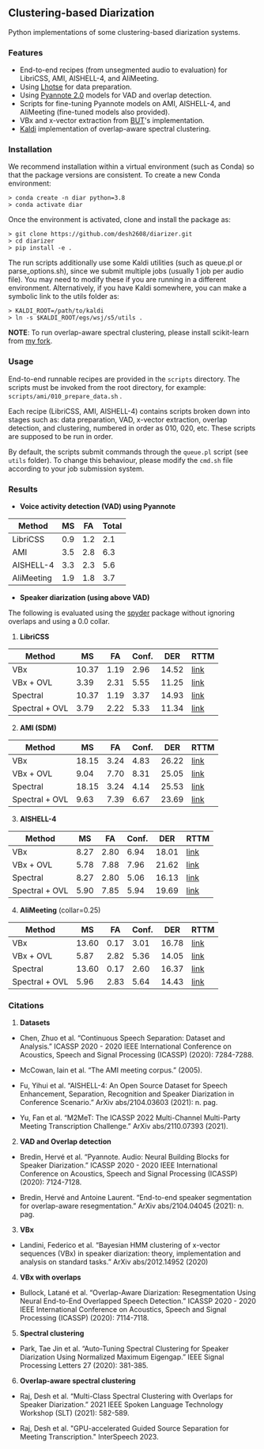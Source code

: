 ## Clustering-based Diarization

Python implementations of some clustering-based diarization systems.

### Features

* End-to-end recipes (from unsegmented audio to evaluation) for LibriCSS, AMI, AISHELL-4, and AliMeeting.
* Using [Lhotse](https://github.com/lhotse-speech/lhotse) for data preparation. 
* Using [Pyannote 2.0](https://github.com/pyannote/pyannote-audio/tree/develop) models for VAD and overlap detection.
* Scripts for fine-tuning Pyannote models on AMI, AISHELL-4, and AliMeeting (fine-tuned models also provided).
* VBx and x-vector extraction from [BUT](https://github.com/BUTSpeechFIT/VBx)'s implementation.
* [Kaldi](https://github.com/kaldi-asr/kaldi) implementation of overlap-aware spectral clustering.

### Installation

We recommend installation within a virtual environment (such as Conda) so that the
package versions are consistent. To create a new Conda environment:

```
> conda create -n diar python=3.8
> conda activate diar
```

Once the environment is activated, clone and install the package as:

```
> git clone https://github.com/desh2608/diarizer.git
> cd diarizer
> pip install -e . 
```

The run scripts additionally use some Kaldi utilities (such as queue.pl or parse_options.sh), 
since we submit multiple jobs (usually 1 job per audio file). You may need to modify these
if you are running in a different environment. Alternatively, if you have Kaldi somewhere, 
you can make a symbolic link to the utils folder as:

```
> KALDI_ROOT=/path/to/kaldi
> ln -s $KALDI_ROOT/egs/wsj/s5/utils .
```

**NOTE**: To run overlap-aware spectral clustering, please install scikit-learn from [my fork](https://github.com/desh2608/scikit-learn/releases/tag/v0.24.0-dev-overlap).

### Usage

End-to-end runnable recipes are provided in the `scripts` directory. The scripts must be
invoked from the root directory, for example: `scripts/ami/010_prepare_data.sh` .

Each recipe (LibriCSS, AMI, AISHELL-4) contains scripts broken down into stages such as:
data preparation, VAD, x-vector extraction, overlap detection, and clustering, numbered
in order as 010, 020, etc. These scripts are supposed to be run in order.

By default, the scripts submit commands through the `queue.pl` script (see `utils` folder). To change
this behaviour, please modify the `cmd.sh` file according to your job submission system.

### Results

* **Voice activity detection (VAD) using Pyannote**

| Method   | MS    | FA | Total   |
|----------|-------|----|------|
| LibriCSS | 0.9 | 1.2 | 2.1 | 
| AMI | 3.5 | 2.8 | 6.3 |
| AISHELL-4 | 3.3 | 2.3 | 5.6 |
| AliMeeting | 1.9 | 1.8 | 3.7 |

* **Speaker diarization (using above VAD)**

The following is evaluated using the [spyder](https://github.com/desh2608/spyder) package without ignoring overlaps and using a 0.0 collar.

1. **LibriCSS**

| Method   | MS    | FA | Conf. | DER   | RTTM |
|----------|-------|----|-------|-------|------|
| VBx | 10.37 | 1.19 | 2.96 | 14.52 | [link](rttm/libricss_test_vbx.tar.gz) |
| VBx + OVL | 3.39 | 2.31 | 5.55 | 11.25 | [link](rttm/libricss_test_vbx_ovl.tar.gz) |
| Spectral | 10.37 | 1.19 | 3.37 | 14.93 |[link](rttm/libricss_test_spectral.tar.gz) |
| Spectral + OVL | 3.79 | 2.22 | 5.33 | 11.34 |[link](rttm/libricss_test_spectral_ovl.tar.gz) |

2. **AMI (SDM)**

| Method   | MS    | FA | Conf. | DER   | RTTM |
|----------|-------|----|-------|-------|------|
| VBx | 18.15 | 3.24 | 4.83 | 26.22 | [link](rttm/ami_test_vbx.tar.gz) |
| VBx + OVL | 9.04 | 7.70 | 8.31  | 25.05 | [link](rttm/ami_test_vbx_ovl.tar.gz) |
| Spectral | 18.15 | 3.24 | 4.14 | 25.53 | [link](rttm/ami_test_spectral.tar.gz) |
| Spectral + OVL | 9.63 | 7.39 | 6.67 | 23.69 | [link](rttm/ami_test_spectral_ovl.tar.gz) |

3. **AISHELL-4**

| Method   | MS    | FA | Conf. | DER   | RTTM |
|----------|-------|----|-------|-------|------|
| VBx | 8.27 | 2.80 | 6.94 | 18.01 | [link](rttm/aishell4_test_vbx.tar.gz) |
| VBx + OVL | 5.78 | 7.88 | 7.96 | 21.62 | [link](rttm/aishell4_test_vbx_ovl.tar.gz) |
| Spectral | 8.27 | 2.80 | 5.06 | 16.13 | [link](rttm/aishell4_test_spectral.tar.gz) |
| Spectral + OVL | 5.90 | 7.85 | 5.94 | 19.69 | [link](rttm/aishell4_test_spectral_ovl.tar.gz) |

4. **AliMeeting** (collar=0.25)

| Method   | MS    | FA | Conf. | DER   | RTTM |
|----------|-------|----|-------|-------|------|
| VBx | 13.60 | 0.17 | 3.01 | 16.78 | [link](rttm/alimeeting_test_vbx.tar.gz) |
| VBx + OVL | 5.87 | 2.82 | 5.36 | 14.05 | [link](rttm/alimeeting_test_vbx_ovl.tar.gz) |
| Spectral | 13.60 | 0.17 | 2.60 | 16.37 | [link](rttm/alimeeting_test_spectral.tar.gz) |
| Spectral + OVL | 5.96 | 2.83 | 5.64 | 14.43 | [link](rttm/alimeeting_test_spectral_ovl.tar.gz) |

### Citations

1. **Datasets**

* Chen, Zhuo et al. “Continuous Speech Separation: Dataset and Analysis.” ICASSP 2020 - 2020 IEEE International Conference on Acoustics, Speech and Signal Processing (ICASSP) (2020): 7284-7288.

* McCowan, Iain et al. “The AMI meeting corpus.” (2005).

* Fu, Yihui et al. “AISHELL-4: An Open Source Dataset for Speech Enhancement, Separation, Recognition and Speaker Diarization in Conference Scenario.” ArXiv abs/2104.03603 (2021): n. pag.

* Yu, Fan et al. “M2MeT: The ICASSP 2022 Multi-Channel Multi-Party Meeting Transcription Challenge.” ArXiv abs/2110.07393 (2021).

2. **VAD and Overlap detection**

* Bredin, Hervé et al. “Pyannote. Audio: Neural Building Blocks for Speaker Diarization.” ICASSP 2020 - 2020 IEEE International Conference on Acoustics, Speech and Signal Processing (ICASSP) (2020): 7124-7128.

* Bredin, Hervé and Antoine Laurent. “End-to-end speaker segmentation for overlap-aware resegmentation.” ArXiv abs/2104.04045 (2021): n. pag.

3. **VBx**

* Landini, Federico et al. “Bayesian HMM clustering of x-vector sequences (VBx) in speaker diarization: theory, implementation and analysis on standard tasks.” ArXiv abs/2012.14952 (2020)

4. **VBx with overlaps**

* Bullock, Latané et al. “Overlap-Aware Diarization: Resegmentation Using Neural End-to-End Overlapped Speech Detection.” ICASSP 2020 - 2020 IEEE International Conference on Acoustics, Speech and Signal Processing (ICASSP) (2020): 7114-7118.

5. **Spectral clustering**

* Park, Tae Jin et al. “Auto-Tuning Spectral Clustering for Speaker Diarization Using Normalized Maximum Eigengap.” IEEE Signal Processing Letters 27 (2020): 381-385.

6. **Overlap-aware spectral clustering**

* Raj, Desh et al. “Multi-Class Spectral Clustering with Overlaps for Speaker Diarization.” 2021 IEEE Spoken Language Technology Workshop (SLT) (2021): 582-589.

* Raj, Desh et al. "GPU-accelerated Guided Source Separation for Meeting Transcription." InterSpeech 2023.

